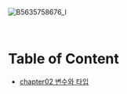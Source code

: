 ![B5635758676_l](https://user-images.githubusercontent.com/80089860/155275060-4375ab8c-15a0-427c-ae67-1c860234c3cf.jpg)

<br>

# Table of Content

- [chapter02 변수와 타입](https://github.com/Jinuk93/TIL/blob/master/Java/Hon_Gong_Java/Chapter02_%EB%B3%80%EC%88%98%EC%99%80%ED%83%80%EC%9E%85.md)
